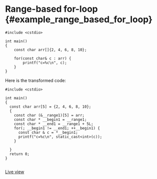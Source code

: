 # Range-based for-loop {#example_range_based_for_loop}

<!-- source:range-based-for-loop.cpp -->
```{.cpp}
#include <cstdio>

int main()
{
    const char arr[]{2, 4, 6, 8, 10};

    for(const char& c : arr) {
        printf("c=%c\n", c);
    }
}
```
<!-- source-end:range-based-for-loop.cpp -->


<!-- transformed:range-based-for-loop.cpp -->
Here is the transformed code:
```{.cpp}
#include <cstdio>

int main()
{
  const char arr[5] = {2, 4, 6, 8, 10};
  {
    const char (&__range1)[5] = arr;
    const char * __begin1 = __range1;
    const char * __end1 = __range1 + 5L;
    for(; __begin1 != __end1; ++__begin1) {
      const char & c = *__begin1;
      printf("c=%c\n", static_cast<int>(c));
    }
    
  }
  return 0;
}


```
[Live view](https://cppinsights.io/lnk?code=I2luY2x1ZGUgPGNzdGRpbz4KCmludCBtYWluKCkKewogICAgY29uc3QgY2hhciBhcnJbXXsyLCA0LCA2LCA4LCAxMH07CgogICAgZm9yKGNvbnN0IGNoYXImIGMgOiBhcnIpIHsKICAgICAgICBwcmludGYoImM9JWNcbiIsIGMpOwogICAgfQp9&insightsOptions=cpp2a&rev=1.0)
<!-- transformed-end:range-based-for-loop.cpp -->




